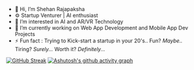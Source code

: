 - 👋 Hi, I’m Shehan Rajapaksha
- ⚙️ Startup Venturer | AI enthusiast
- 👀 I’m interested in AI and AR/VR Technology
- 🌱 I’m currently working on Web App Development and Mobile App Dev Projects
- ⚡ Fun fact : Trying to Kick-start a startup in your 20's.. Fun? *Maybe..* Tiring? *Surely...* Worth it? *Definitely...*
<!---
ShehanRajapaksha/ShehanRajapaksha is a ✨ special ✨ repository because its `README.md` (this file) appears on your GitHub profile.
You can click the Preview link to take a look at your changes.
--->
[![GitHub Streak](https://streak-stats.demolab.com/?user=ShehanRajapaksha&theme=dark)](https://git.io/streak-stats)
[![Ashutosh's github activity graph](https://github-readme-activity-graph.vercel.app/graph?username=ShehanRajapaksha&theme=github-compact)](https://github.com/ashutosh00710/github-readme-activity-graph)
